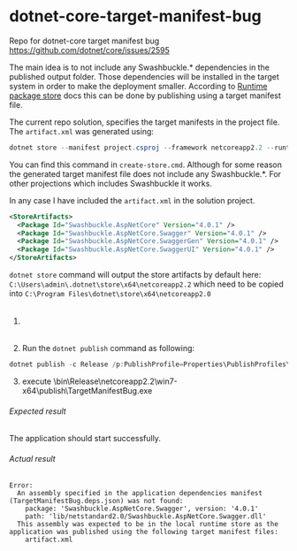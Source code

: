 # dotnet-core-target-manifest-bug
Repo for dotnet-core target manifest bug https://github.com/dotnet/core/issues/2595

The main idea is to not include any Swashbuckle.* dependencies in the published output folder. Those dependencies will be installed in the target system in order to make the deployment smaller. According to [Runtime package store](<https://docs.microsoft.com/en-us/dotnet/core/deploying/runtime-store>) docs this can be done by publishing using a target manifest file.

The current repo solution, specifies the target manifests in the project file. The `artifact.xml` was generated using:

```powershell
dotnet store --manifest project.csproj --framework netcoreapp2.2 --runtime win7-x64 --skip-optimization
```

You can find this command in `create-store.cmd`. Although for some reason the generated target manifest file does not include any Swashbuckle.*. For other projections which includes Swashbuckle it works.

In any case I have included the `artifact.xml` in the solution project.

```xml
<StoreArtifacts>
  <Package Id="Swashbuckle.AspNetCore" Version="4.0.1" />
  <Package Id="Swashbuckle.AspNetCore.Swagger" Version="4.0.1" />
  <Package Id="Swashbuckle.AspNetCore.SwaggerGen" Version="4.0.1" />
  <Package Id="Swashbuckle.AspNetCore.SwaggerUI" Version="4.0.1" />
</StoreArtifacts>

```

`dotnet store` command will output the store artifacts by default here: `C:\Users\admin\.dotnet\store\x64\netcoreapp2.2` which need to be copied into `C:\Program Files\dotnet\store\x64\netcoreapp2.0`

1. ###### 

2. Run the `dotnet publish` command as following:

```powershell
dotnet publish -c Release /p:PublishProfile=Properties\PublishProfiles\FolderProfile.pubxml
```

3. execute \bin\Release\netcoreapp2.2\win7-x64\publish\TargetManifestBug.exe

###### Expected result

The application should start successfully.

###### Actual result

```
Error:
  An assembly specified in the application dependencies manifest (TargetManifestBug.deps.json) was not found:
    package: 'Swashbuckle.AspNetCore.Swagger', version: '4.0.1'
    path: 'lib/netstandard2.0/Swashbuckle.AspNetCore.Swagger.dll'
  This assembly was expected to be in the local runtime store as the application was published using the following target manifest files:
    artifact.xml

```

